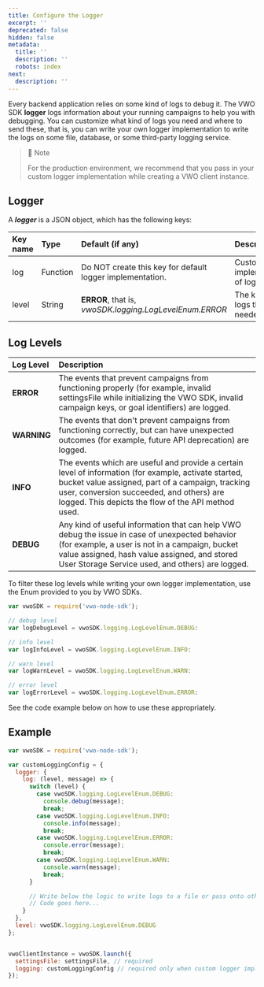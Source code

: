 ```yaml
---
title: Configure the Logger
excerpt: ''
deprecated: false
hidden: false
metadata:
  title: ''
  description: ''
  robots: index
next:
  description: ''
---
```

Every backend application relies on some kind of logs to debug it. The VWO SDK **logger** logs information about your running campaigns to help you with debugging. You can customize what kind of logs you need and where to send these, that is, you can write your own logger implementation to write the logs on some file, database, or some third-party logging service.

> 📘 Note
> 
> For the production environment, we recommend that you pass in your custom logger implementation while creating a VWO client instance.

## Logger

A **_logger_** is a JSON object, which has the following keys:

| Key name | Type     | Default (if any)                                          | Description                       |
| :------- | :------- | :-------------------------------------------------------- | :-------------------------------- |
| log      | Function | Do NOT create this key for default logger implementation. | Custom implementation of logger.  |
| level    | String   | **ERROR**, that is, _vwoSDK.logging.LogLevelEnum.ERROR_   | The kind of logs that are needed. |

## Log Levels

| Log Level    | Description                                                                                                                                                                                                                                                  |
| :----------- | :----------------------------------------------------------------------------------------------------------------------------------------------------------------------------------------------------------------------------------------------------------- |
| **ERROR**    | The events that prevent campaigns from functioning properly (for example, invalid settingsFile while initializing the VWO SDK, invalid campaign keys, or goal identifiers) are logged.                                                                       |
| **WARNING**  | The events that don't prevent campaigns from functioning correctly, but can have unexpected outcomes (for example, future API deprecation) are logged.                                                                                                       |
| **INFO**     | The events which are useful and provide a certain level of information (for example, activate started, bucket value assigned, part of a campaign, tracking user, conversion succeeded, and others) are logged. This depicts the flow of the API method used. |
| **DEBUG**    | Any kind of useful information that can help VWO debug the issue in case of unexpected behavior (for example, a user is not in a campaign, bucket value assigned, hash value assigned, and stored User Storage Service used, and others) are logged.         |

To filter these log levels while writing your own logger implementation, use the Enum provided to you by VWO SDKs.

```javascript Node.js
var vwoSDK = require('vwo-node-sdk');

// debug level
var logDebugLevel = vwoSDK.logging.LogLevelEnum.DEBUG:

// info level
var logInfoLevel = vwoSDK.logging.LogLevelEnum.INFO:

// warn level
var logWarnLevel = vwoSDK.logging.LogLevelEnum.WARN:

// error level
var logErrorLevel = vwoSDK.logging.LogLevelEnum.ERROR:
```

See the code example below on how to use these appropriately.

## Example

```javascript Node.js
var vwoSDK = require('vwo-node-sdk');

var customLoggingConfig = {
  logger: {
    log: (level, message) => {
      switch (level) {
        case vwoSDK.logging.LogLevelEnum.DEBUG:
          console.debug(message);
          break;
        case vwoSDK.logging.LogLevelEnum.INFO:
          console.info(message);
          break;
        case vwoSDK.logging.LogLevelEnum.ERROR:
          console.error(message);
          break;
        case vwoSDK.logging.LogLevelEnum.WARN:
          console.warn(message);
          break;
      }

      // Write below the logic to write logs to a file or pass onto other services, if required
      // Code goes here...
    }
  },
  level: vwoSDK.logging.LogLevelEnum.DEBUG
};


vwoClientInstance = vwoSDK.launch({
  settingsFile: settingsFile, // required
  logging: customLoggingConfig // required only when custom logger implementation is required
});
```